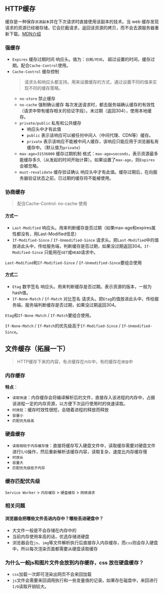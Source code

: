 ## HTTP缓存

缓存是一种保存`资源副本`并在下次请求时直接使用该副本的技术。当 web 缓存发现请求的资源已经被存储，它会拦截请求，返回该资源的拷贝，而不会去源服务器重新下载。[MDN介绍](https://developer.mozilla.org/zh-CN/docs/web/http/caching)


### 强缓存
+ `Expires` 缓存过期时间
  响应头。值为：`日期/时间`， 超过设置的时间，缓存过期。配合`Cache-Control`使用。
+ `Cache-Control` 缓存控制
  > 请求头和响应头都支持。用来设置缓存的方式，通过设置不同的值来实现不同的缓存策略。
  + `no-store` 禁止缓存
  + `no-cache` 强制确认缓存
    每次发送请求时，都去服务端确认缓存的有效性（请求中带有缓存相关的验证字段）。未过期（返回304），使用本地缓存。
  + `private/public` 私有和公共缓存
    + 响应头中才有此值
    + `public` 表示该响应可以被任何中间人（中间代理、CDN等）缓存。
    + `private` 表示该响应不能被中间人缓存，该响应只能应用于浏览器私有缓存中。（默认值为`private`）
  + `max-age=31536000` 缓存过期机制
    格式：`max-age=seconds`，表示资源最多能缓存多久（从发起的时间开始计算）。如果设置了`max-age`，则`Expires`会被忽略。
  + `must-revalidate` 缓存验证确认
    响应头中才有此值。缓存过期后，在向服务器验证状态之前，已过期的缓存将不能被使用。


### 协商缓存
> 配合Cache-Control: no-cache 使用

#### 方式一
+ `Last-Modified`
  响应头。用来判断缓存是否过期（如果max-age和expires属性都没有，用Last-Modified信息）
+ `If-Modified-Since` / `If-Unmodified-Since`
  请求头。把`Last-Modified`中的值放进此头中，传给服务端，判断缓存是否过期，如果没过期返回304。`If-Modified-Since` 只能用在`GET`或`HEAD`请求中。

`Last-Modified`和`If-Modified-Since` / `If-Unmodified-Since`要组合使用

#### 方式二
+ `Etag` 数字签名
  响应头。用来判断缓存是否过期。表示资源的版本，一般为hash值。
+ `If-None-Match` / `If-Match` 对比签名
  请求头。把`Etag`的值放进此头中，传给服务端，服务端判断缓存是否过期，如果没过期返回304。

`Etag`和`If-None-Match` / `If-Match`要组合使用。  
  
`If-None-Match` / `If-Match`的优先级高于`If-Modified-Since` / `If-Unmodified-Since`。



## 文件缓存（拓展一下）
> HTTP缓存下来的内容，有点缓存在`内存`中，有的缓存在`硬盘`中
### 内存缓存
**特点**：  
+ `读取快速`：内存缓存会将编译解析后的文件，直接存入该进程的内存中，占据该进程一定的内存资源，以方便下次运行使用时的快速读取。
+ `时效短`：缓存时效性很短，会随着进程的释放而释放
+ `容量小`
+ `匹配优先级高`

### 硬盘缓存
+ `读取相较于内存缓存慢`：直接将缓存写入硬盘文件中，读取缓存需要对硬盘文件进行`I/O`操作，然后重新解析该缓存内容，读取复杂，速度比内存缓存慢
+ `时效长`
+ `容量大`
+ `匹配优先级低于内存`

### 缓存匹配优先级
`Service Worker` > `内存缓存` > `硬盘缓存` > `网络请求`


### 相关问题

#### 浏览器会把哪些文件丢进内存中？哪些丢进硬盘中？
+ 大文件一般是不会存储在内存中的
+ 当前内存使用率高的话，优选存储进硬盘
+ 浏览器会在`js`、`img`等文件解析执行后直接存入内存缓存，而`css`则会存入硬盘中，所以每次渲染页面都需要从硬盘读取缓存

### 为什么一般js和图片文件会放到内存缓存，css 放在硬盘缓存？
+ `css`加载一次即可渲染出网页不会来回加载
+ `js`文件会需要来回调用执行和一些变量值的记录。如果存在磁盘中，来回进行`I/O`读取开销较大。
